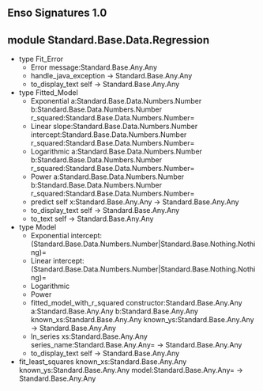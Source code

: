 ## Enso Signatures 1.0
## module Standard.Base.Data.Regression
- type Fit_Error
    - Error message:Standard.Base.Any.Any
    - handle_java_exception -> Standard.Base.Any.Any
    - to_display_text self -> Standard.Base.Any.Any
- type Fitted_Model
    - Exponential a:Standard.Base.Data.Numbers.Number b:Standard.Base.Data.Numbers.Number r_squared:Standard.Base.Data.Numbers.Number=
    - Linear slope:Standard.Base.Data.Numbers.Number intercept:Standard.Base.Data.Numbers.Number r_squared:Standard.Base.Data.Numbers.Number=
    - Logarithmic a:Standard.Base.Data.Numbers.Number b:Standard.Base.Data.Numbers.Number r_squared:Standard.Base.Data.Numbers.Number=
    - Power a:Standard.Base.Data.Numbers.Number b:Standard.Base.Data.Numbers.Number r_squared:Standard.Base.Data.Numbers.Number=
    - predict self x:Standard.Base.Any.Any -> Standard.Base.Any.Any
    - to_display_text self -> Standard.Base.Any.Any
    - to_text self -> Standard.Base.Any.Any
- type Model
    - Exponential intercept:(Standard.Base.Data.Numbers.Number|Standard.Base.Nothing.Nothing)=
    - Linear intercept:(Standard.Base.Data.Numbers.Number|Standard.Base.Nothing.Nothing)=
    - Logarithmic
    - Power
    - fitted_model_with_r_squared constructor:Standard.Base.Any.Any a:Standard.Base.Any.Any b:Standard.Base.Any.Any known_xs:Standard.Base.Any.Any known_ys:Standard.Base.Any.Any -> Standard.Base.Any.Any
    - ln_series xs:Standard.Base.Any.Any series_name:Standard.Base.Any.Any= -> Standard.Base.Any.Any
    - to_display_text self -> Standard.Base.Any.Any
- fit_least_squares known_xs:Standard.Base.Any.Any known_ys:Standard.Base.Any.Any model:Standard.Base.Any.Any= -> Standard.Base.Any.Any
